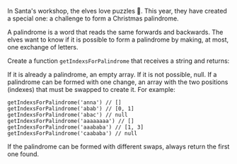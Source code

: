 In Santa's workshop, the elves love puzzles 🧠. This year, they have created a special one: a challenge to form a Christmas palindrome.

A palindrome is a word that reads the same forwards and backwards. The elves want to know if it is possible to form a palindrome by making, at most, one exchange of letters.

Create a function `getIndexsForPalindrome` that receives a string and returns:

If it is already a palindrome, an empty array.
If it is not possible, null.
If a palindrome can be formed with one change, an array with the two positions (indexes) that must be swapped to create it.
For example:

```
getIndexsForPalindrome('anna') // []
getIndexsForPalindrome('abab') // [0, 1]
getIndexsForPalindrome('abac') // null
getIndexsForPalindrome('aaaaaaaa') // []
getIndexsForPalindrome('aaababa') // [1, 3]
getIndexsForPalindrome('caababa') // null
```

If the palindrome can be formed with different swaps, always return the first one found.
